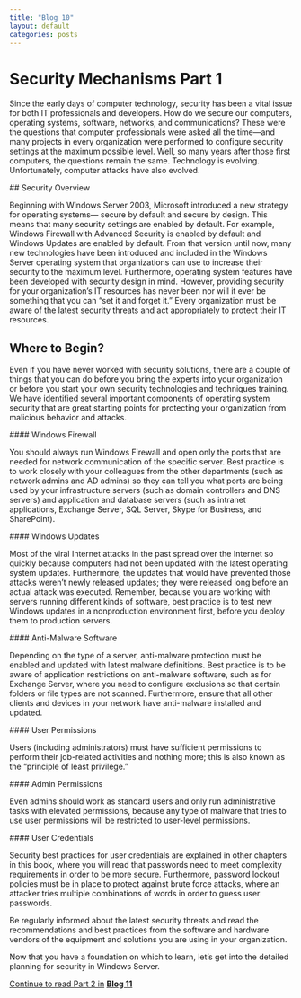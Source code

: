 ```yaml
---
title: "Blog 10"
layout: default
categories: posts
---
```


# Security Mechanisms Part 1
<p> Since the early days of computer technology, security has been a vital issue for both IT professionals
and developers. How do we secure our computers, operating systems, software, networks,
and communications? These were the questions that computer professionals were asked
all the time—and many projects in every organization were performed to configure security
settings at the maximum possible level. Well, so many years after those first computers, the
questions remain the same. Technology is evolving. Unfortunately, computer attacks have also
evolved. </p>
## Security Overview
<p> Beginning with Windows Server 2003, Microsoft introduced a new strategy for operating systems—
secure by default and secure by design. This means that many security settings are
enabled by default. For example, Windows Firewall with Advanced Security is enabled by
default and Windows Updates are enabled by default. From that version until now, many new
technologies have been introduced and included in the Windows Server operating system that
organizations can use to increase their security to the maximum level. Furthermore, operating
system features have been developed with security design in mind. However, providing security
for your organization’s IT resources has never been nor will it ever be something that you
can “set it and forget it.” Every organization must be aware of the latest security threats and act
appropriately to protect their IT resources. </p>
<h2> Where to Begin? </h2>
<p> Even if you have never worked with security solutions, there are a couple of things that you can
do before you bring the experts into your organization or before you start your own security technologies 
and techniques training. We have identified several important components of operating
system security that are great starting points for protecting your organization from malicious
behavior and attacks. </p>
#### Windows Firewall 
<p> You should always run Windows Firewall and open only the ports that
are needed for network communication of the specific server. Best practice is to work closely
with your colleagues from the other departments (such as network admins and AD admins)
so they can tell you what ports are being used by your infrastructure servers (such as domain
controllers and DNS servers) and application and database servers (such as intranet applications,
Exchange Server, SQL Server, Skype for Business, and SharePoint). </p>
#### Windows Updates 
<p> Most of the viral Internet attacks in the past spread over the Internet so
quickly because computers had not been updated with the latest operating system updates.
Furthermore, the updates that would have prevented those attacks weren’t newly released
updates; they were released long before an actual attack was executed. Remember, because
you are working with servers running different kinds of software, best practice is to test new
Windows updates in a nonproduction environment first, before you deploy them to production
servers.</p>
#### Anti-Malware Software 
<p> Depending on the type of a server, anti-malware protection must
be enabled and updated with latest malware definitions. Best practice is to be aware of application
restrictions on anti-malware software, such as for Exchange Server, where you need to
configure exclusions so that certain folders or file types are not scanned. Furthermore, ensure
that all other clients and devices in your network have anti-malware installed and updated. </p>
#### User Permissions 
<p> Users (including administrators) must have sufficient permissions to
perform their job-related activities and nothing more; this is also known as the “principle of
least privilege.” </p>
#### Admin Permissions 
<p> Even admins should work as standard users and only run administrative
tasks with elevated permissions, because any type of malware that tries to use user permissions
will be restricted to user-level permissions. </p>
#### User Credentials 
<p> Security best practices for user credentials are explained in other chapters
in this book, where you will read that passwords need to meet complexity requirements
in order to be more secure. Furthermore, password lockout policies must be in place to protect
against brute force attacks, where an attacker tries multiple combinations of words in order
to guess user passwords. </p>
<p> Be regularly informed about the latest security threats and read the recommendations and
best practices from the software and hardware vendors of the equipment and solutions you are
using in your organization. </p>
<p> Now that you have a foundation on which to learn, let’s get into the detailed planning for
security in Windows Server. </p>

<u>Continue to read Part 2 in</u> <a href="https://mikehosseini.github.io/mikehosseini.github.io/posts/2020/11/20/Blog-11.html"><b>Blog 11</b></a>
